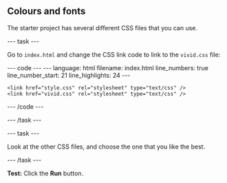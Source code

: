<h2 class="c-project-heading--task">Colours and fonts</h2>

The starter project has several different CSS files that you can use.

--- task ---

Go to `index.html` and change the CSS link code to link to the `vivid.css` file: 

<div class="c-project-code">
--- code ---
---
language: html
filename: index.html
line_numbers: true
line_number_start: 21
line_highlights: 24
---   
    <!-- Include CSS style file -->

    <link href="style.css" rel="stylesheet" type="text/css" />
    <link href="vivid.css" rel="stylesheet" type="text/css" />

--- /code ---
</div>

--- /task ---

--- task ---

Look at the other CSS files, and choose the one that you like the best.

--- /task ---

**Test:** Click the **Run** button. 